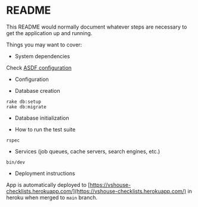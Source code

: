 # README

This README would normally document whatever steps are necessary to get the
application up and running.

Things you may want to cover:

* System dependencies

Check [ASDF configuration](.tool-versions)

* Configuration

* Database creation

```shell
rake db:setup
rake db:migrate
```

* Database initialization

* How to run the test suite

```shell
rspec
```

* Services (job queues, cache servers, search engines, etc.)

```shell
bin/dev
```

* Deployment instructions

App is automatically deployed to [https://vshouse-checklists.herokuapp.com/](https://vshouse-checklists.herokuapp.com/) in heroku when
merged to `main` branch.
